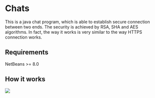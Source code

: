 # Chats
This is a java chat program, which is able to establish secure connection between two ends. The security is achieved by RSA, SHA and AES algorithms. In fact, the way it works is very similar to the way HTTPS connection works.

## Requirements

NetBeans >= 8.0

## How it works

![](/readme_img/)
